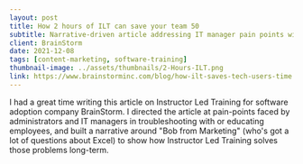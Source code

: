 ```yaml
---
layout: post
title: How 2 hours of ILT can save your team 50
subtitle: Narrative-driven article addressing IT manager pain points with software training and adoption
client: BrainStorm
date: 2021-12-08
tags: [content-marketing, software-training]
thumbnail-image: ../assets/thumbnails/2-Hours-ILT.png
link: https://www.brainstorminc.com/blog/how-ilt-saves-tech-users-time
---
```


I had a great time writing this article on Instructor Led Training for software adoption company BrainStorm. I directed the article at pain-points faced by administrators and IT managers in troubleshooting with or educating employees, and built a narrative around "Bob from Marketing" (who's got a lot of questions about Excel) to show how Instructor Led Training solves those problems long-term.

